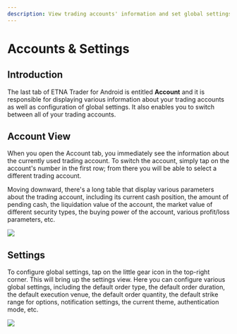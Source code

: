 ```yaml
---
description: View trading accounts' information and set global settings
---
```


# Accounts & Settings

## Introduction

The last tab of ETNA Trader for Android is entitled **Account** and it is responsible for displaying various information about your trading accounts as well as configuration of global settings. It also enables you to switch between all of your trading accounts.

## Account View

When you open the Account tab, you immediately see the information about the currently used trading account. To switch the account, simply tap on the account's number in the first row; from there you will be able to select a different trading account.

Moving downward, there's a long table that display various parameters about the trading account, including its current cash position, the amount of pending cash, the liquidation value of the account, the market value of different security types, the buying power of the account, various profit/loss parameters, etc.

![](../../.gitbook/assets/screenshot_2020-04-28-21-59-24-969_com.etnasoft.etnamobile.android.jpg)

## Settings

To configure global settings, tap on the little gear icon in the top-right corner. This will bring up the settings view. Here you can configure various global settings, including the default order type, the default order duration, the default execution venue, the default order quantity, the default strike range for options, notification settings, the current theme, authentication mode, etc.

![](../../.gitbook/assets/screenshot_2020-04-28-21-59-52-570_com.etnasoft.etnamobile.android.jpg)

